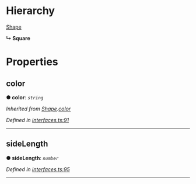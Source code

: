 

# Hierarchy

 [Shape](_interfaces_.interfaces.shape.md)

**↳ Square**

# Properties

<a id="color"></a>

##  color

**● color**: *`string`*

*Inherited from [Shape](_interfaces_.interfaces.shape.md).[color](_interfaces_.interfaces.shape.md#color)*

*Defined in [interfaces.ts:91](https://github.com/tgreyjs/typedoc-plugin-markdown/blob/master/test/src/interfaces.ts#L91)*

___

<a id="sidelength"></a>

##  sideLength

**● sideLength**: *`number`*

*Defined in [interfaces.ts:95](https://github.com/tgreyjs/typedoc-plugin-markdown/blob/master/test/src/interfaces.ts#L95)*

___

